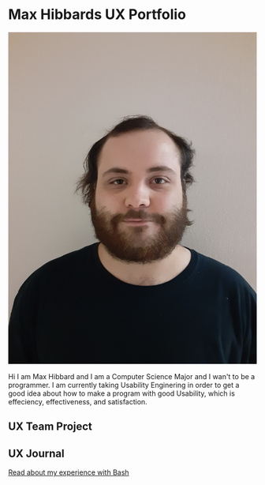 # Max Hibbards UX Portfolio

![Max Hibbard](/Assets/Max.jpg)

Hi I am Max Hibbard and I am a Computer Science Major and I wan't to be a programmer. I am currently taking Usability Enginering in order to get a good idea about how to make a program with good Usability, which is effeciency, effectiveness, and satisfaction.

## UX Team Project


## UX Journal

[Read about my experience with Bash](j01/)
